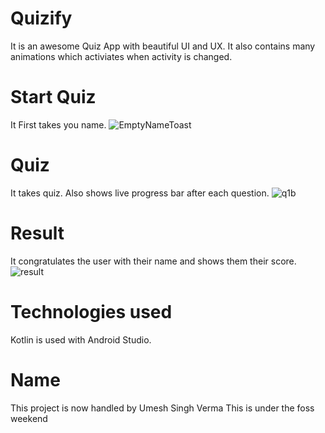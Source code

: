 # Quizify
It is an awesome Quiz App with beautiful UI and UX.
It also contains many animations which activiates when activity is changed.
# Start Quiz
It First takes you name.
![EmptyNameToast](https://user-images.githubusercontent.com/40429243/216789360-4a936260-b193-4711-9cd6-c268b8f92904.png)
# Quiz
It takes quiz.
Also shows live progress bar after each question.
![q1b](https://user-images.githubusercontent.com/40429243/216789484-621ded20-2b92-457d-954f-8087c65d7d0b.png)
# Result
It congratulates the user with their name and shows them their score.
![result](https://user-images.githubusercontent.com/40429243/216789528-7f6cb106-e0d9-47f0-9c49-a06abfdacb27.png)

# Technologies used
Kotlin is used with Android Studio.

# Name
This project is now handled by Umesh Singh Verma
This is under the foss weekend
